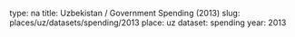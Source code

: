 type: na
title: Uzbekistan / Government Spending (2013)
slug: places/uz/datasets/spending/2013
place: uz
dataset: spending
year: 2013
